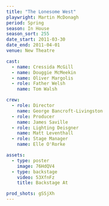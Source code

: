 ```yaml
---
title: "The Lonesome West"
playwright: Martin McDonagh
period: Spring
season: In House
season_sort: 255
date_start: 2011-03-30
date_end: 2011-04-01
venue: New Theatre

cast:
  - name: Cressida McGill
  - name: Douggie McMeekin
  - name: Oliver Margolis
  - role: Father Welsh
    name: Tom Walsh

crew:
  - role: Director
    name: George Bancroft-Livingston
  - role: Producer
    name: James Saville
  - role: Lighting Deisgner
    name: Matt Leventhall
  - role: Stage Manager
    name: Elle O'Rorke

assets:
  - type: poster
    image: 76HdQV4
  - type: backstage
    video: 53XfnFz
    title: Backstage At

prod_shots: gSSjXh
---
```

